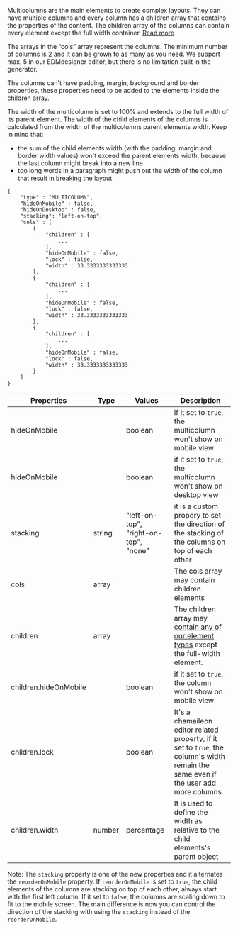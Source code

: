 Multicolumns are the main elements to create complex layouts. They can have multiple columns and every column has a children array that contains the properties of the content. The children array of the columns can contain every element except the full width container. [Read more](//fullwidth_container/README.md)

The arrays in the “cols” array represent the columns. The minimum number of columns is 2 and it can be grown to as many as you need. We support max. 5 in our EDMdesigner editor, but there is no limitation built in the generator.

The columns can't have padding, margin, background and border properties, these properties need to be added to the elements inside the children array. 

The width of the multicolumn is set to 100% and extends to the full width of its parent element. The width of the child elements of the columns is calculated from the width of the multicolumns parent elements width.
Keep in mind that: 
 - the sum of the child elements width (with the padding, margin and border width values) won't exceed the parent elements width, because the last column might break into a new line
 - too long words in a paragraph might push out the width of the column that result in breaking the layout

```
{
	"type" : "MULTICOLUMN",
	"hideOnMobile" : false,
	"hideOnDesktop" : false,
	"stacking": "left-on-top",
	"cols" : [ 
		{
			"children" : [ 
				...
			],
			"hideOnMobile" : false,
			"lock" : false,
			"width" : 33.3333333333333
		}, 
		{
			"children" : [ 
				...
			],
			"hideOnMobile" : false,
			"lock" : false,
			"width" : 33.3333333333333
		}, 
		{
			"children" : [ 
				...
			],
			"hideOnMobile" : false,
			"lock" : false,
			"width" : 33.3333333333333
		}
	]
}
```

| Properties | Type | Values | Description |
| --- | --- | --- | ---
| hideOnMobile |  | boolean | if it set to `true`, the multicolumn won't show on mobile view |
| hideOnMobile |  | boolean | if it set to `true`, the multicolumn won't show on desktop view |
| stacking | string | "left-on-top", "right-on-top", "none" | it is a custom propery to set the direction of the stacking of the columns on top of each other |
| cols | array | | The cols array may contain children elements |
children | array |  | The children array may [contain any of our element types](/elements) except the full-width element. |
| children.hideOnMobile |  | boolean | if it set to `true`, the column won't show on mobile view |
children.lock |  |boolean | It's a chamaileon editor related property, if it set to `true`, the column's width remain the same even if the user add more columns
children.width | number | percentage | It is used to define the width as relative to the child elements's parent object

Note: The `stacking` property is one of the new properties and it alternates the `reorderOnMobile` property. If `reorderOnMobile` is set to `true`, the child elements of the columns are stacking on top of each other, always start with the first left column. If it set to `false`, the columns are scaling down to fit to the mobile screen.
 The main difference is now you can control the direction of the stacking with using the `stacking` instead of the `reorderOnMobile`.
